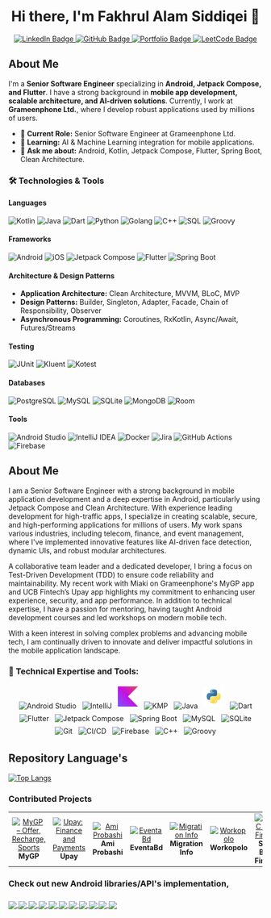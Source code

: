 <h1 align="center">Hi there, I'm Fakhrul Alam Siddiqei 👋</h1>

<p align="center">
  <a href="https://www.linkedin.com/in/siddiqei/">
    <img src="https://img.shields.io/badge/LinkedIn-%230077B5.svg?style=for-the-badge&logo=linkedin&logoColor=white" alt="LinkedIn Badge"/>
  </a>
  <a href="https://github.com/FakhrulASA">
    <img src="https://img.shields.io/badge/GitHub-181717.svg?style=for-the-badge&logo=github&logoColor=white" alt="GitHub Badge"/>
  </a>
  <a href="https://fakhrulasa.odoo.com">
    <img src="https://img.shields.io/badge/Portfolio-Website-orange?style=for-the-badge&logo=about.me&logoColor=white" alt="Portfolio Badge"/>
  </a>
  <a href="https://leetcode.com/u/FakhrulASA/">
    <img src="https://img.shields.io/badge/LeetCode-FFA116.svg?style=for-the-badge&logo=leetcode&logoColor=black" alt="LeetCode Badge"/>
  </a>
</p>

## About Me

I'm a **Senior Software Engineer** specializing in **Android, Jetpack Compose, and Flutter**. I have a strong background in **mobile app development, scalable architecture, and AI-driven solutions**. Currently, I work at **Grameenphone Ltd.**, where I develop robust applications used by millions of users.

- 🔭 **Current Role:** Senior Software Engineer at Grameenphone Ltd.
- 🌱 **Learning:** AI & Machine Learning integration for mobile applications.
- 💬 **Ask me about:** Android, Kotlin, Jetpack Compose, Flutter, Spring Boot, Clean Architecture.


### 🛠️ Technologies & Tools

#### **Languages**
![Kotlin](https://img.shields.io/badge/Kotlin-0095D5?style=flat&logo=kotlin&logoColor=white) 
![Java](https://img.shields.io/badge/Java-007396?style=flat&logo=java&logoColor=white)
![Dart](https://img.shields.io/badge/Dart-0175C2?style=flat&logo=dart&logoColor=white)
![Python](https://img.shields.io/badge/Python-3776AB?style=flat&logo=python&logoColor=white)
![Golang](https://img.shields.io/badge/Go-00ADD8?style=flat&logo=go&logoColor=white)
![C++](https://img.shields.io/badge/C++-00599C?style=flat&logo=cplusplus&logoColor=white)
![SQL](https://img.shields.io/badge/SQL-4479A1?style=flat&logo=mysql&logoColor=white)
![Groovy](https://img.shields.io/badge/Groovy-4298B8?style=flat&logo=apachegroovy&logoColor=white)

#### **Frameworks**
![Android](https://img.shields.io/badge/Android-3DDC84?style=flat&logo=android&logoColor=white)
![iOS](https://img.shields.io/badge/iOS-000000?style=flat&logo=ios&logoColor=white)
![Jetpack Compose](https://img.shields.io/badge/Jetpack%20Compose-4285F4?style=flat&logo=android&logoColor=white)
![Flutter](https://img.shields.io/badge/Flutter-02569B?style=flat&logo=flutter&logoColor=white)
![Spring Boot](https://img.shields.io/badge/Spring%20Boot-6DB33F?style=flat&logo=springboot&logoColor=white)

#### **Architecture & Design Patterns**
- **Application Architecture:** Clean Architecture, MVVM, BLoC, MVP
- **Design Patterns:** Builder, Singleton, Adapter, Facade, Chain of Responsibility, Observer
- **Asynchronous Programming:** Coroutines, RxKotlin, Async/Await, Futures/Streams

#### **Testing**
![JUnit](https://img.shields.io/badge/JUnit-25A162?style=flat&logo=junit5&logoColor=white)
![Kluent](https://img.shields.io/badge/Kluent-FF6F00?style=flat)
![Kotest](https://img.shields.io/badge/Kotest-0095D5?style=flat)



#### **Databases**
![PostgreSQL](https://img.shields.io/badge/PostgreSQL-336791?style=flat&logo=postgresql&logoColor=white)
![MySQL](https://img.shields.io/badge/MySQL-4479A1?style=flat&logo=mysql&logoColor=white)
![SQLite](https://img.shields.io/badge/SQLite-003B57?style=flat&logo=sqlite&logoColor=white)
![MongoDB](https://img.shields.io/badge/MongoDB-47A248?style=flat&logo=mongodb&logoColor=white)
![Room](https://img.shields.io/badge/Room-007396?style=flat&logo=sqlite&logoColor=white)

#### **Tools**
![Android Studio](https://img.shields.io/badge/Android%20Studio-3DDC84?style=flat&logo=android-studio&logoColor=white)
![IntelliJ IDEA](https://img.shields.io/badge/IntelliJ%20IDEA-000000?style=flat&logo=intellij-idea&logoColor=white)
![Docker](https://img.shields.io/badge/Docker-2496ED?style=flat&logo=docker&logoColor=white)
![Jira](https://img.shields.io/badge/Jira-0052CC?style=flat&logo=jira&logoColor=white)
![GitHub Actions](https://img.shields.io/badge/GitHub%20Actions-2088FF?style=flat&logo=githubactions&logoColor=white)
![Firebase](https://img.shields.io/badge/Firebase-FFCA28?style=flat&logo=firebase&logoColor=black)

## About Me

I am a Senior Software Engineer with a strong background in mobile application development and a deep expertise in Android, particularly using Jetpack Compose and Clean Architecture. With experience leading development for high-traffic apps, I specialize in creating scalable, secure, and high-performing applications for millions of users. My work spans various industries, including telecom, finance, and event management, where I've implemented innovative features like AI-driven face detection, dynamic UIs, and robust modular architectures.

A collaborative team leader and a dedicated developer, I bring a focus on Test-Driven Development (TDD) to ensure code reliability and maintainability. My recent work with Miaki on Grameenphone's MyGP app and UCB Fintech’s Upay app highlights my commitment to enhancing user experience, security, and app performance. In addition to technical expertise, I have a passion for mentoring, having taught Android development courses and led workshops on modern mobile tech.

With a keen interest in solving complex problems and advancing mobile tech, I am continually driven to innovate and deliver impactful solutions in the mobile application landscape.


### 🧰 Technical Expertise and Tools:
<p align="center">
  <!-- Development Environments -->
  <img src="https://t-images.imgix.net/https%3A%2F%2Fstatic.t-cdn.net%2F5ea3e4a6fccadd392f62a083%2Fposts%2F5f9848f63f6c32345a2209bb%2F5f9848f63f6c32345a2209bb_46084.png?width=1240&w=1240&auto=format%2Ccompress&ixlib=js-2.3.1&s=240c2aea60f466a4835a82d57d61af67" alt="Android Studio" height="40" style="margin:4px">
  <img src="https://upload.wikimedia.org/wikipedia/commons/thumb/9/9c/IntelliJ_IDEA_Icon.svg/2048px-IntelliJ_IDEA_Icon.svg.png" alt="IntelliJ" height="40" style="margin:4px">
  
  <!-- Programming Languages & Frameworks -->
  <img src="https://raw.githubusercontent.com/github/explore/80688e429a7d4ef2fca1e82350fe8e3517d3494d/topics/kotlin/kotlin.png" alt="Kotlin" height="40" style="margin:4px">
  <img src="https://img.shields.io/badge/KMP-Kotlin_Multiplatform-0095D5?style=for-the-badge&logo=kotlin&logoColor=white" alt="KMP" height="40" style="margin:4px">
  <img src="https://1000logos.net/wp-content/uploads/2020/09/Java-Logo.png" alt="Java" height="40" style="margin:4px">
  <img src="https://raw.githubusercontent.com/github/explore/80688e429a7d4ef2fca1e82350fe8e3517d3494d/topics/python/python.png" alt="Python" height="40" style="margin:4px">
  <img src="https://img.shields.io/badge/Dart-0175C2.svg?style=for-the-badge&logo=dart&logoColor=white" alt="Dart" height="40" style="margin:4px">
  <img src="https://img.shields.io/badge/Flutter-02569B.svg?style=for-the-badge&logo=flutter&logoColor=white" alt="Flutter" height="40" style="margin:4px">
  <img src="https://3.bp.blogspot.com/-VVp3WvJvl84/X0Vu6EjYqDI/AAAAAAAAPjU/ZOMKiUlgfg8ok8DY8Hc-ocOvGdB0z86AgCLcBGAsYHQ/s1600/jetpack%2Bcompose%2Bicon_RGB.png" alt="Jetpack Compose" height="40" style="margin:4px">
  <img src="https://img.shields.io/badge/Spring_Boot-6DB33F.svg?style=for-the-badge&logo=spring-boot&logoColor=white" alt="Spring Boot" height="40" style="margin:4px">
  
  <!-- Databases -->
  <img src="https://img.shields.io/badge/MySQL-4479A1.svg?style=for-the-badge&logo=mysql&logoColor=white" alt="MySQL" height="40" style="margin:4px">
  <img src="https://img.shields.io/badge/SQLite-07405E.svg?style=for-the-badge&logo=sqlite&logoColor=white" alt="SQLite" height="40" style="margin:4px">
  
  <!-- Version Control & CI/CD -->
  <img src="https://engineering.procore.com/content/images/2016/11/git-logo.png" alt="Git" height="40" style="margin:4px">
  <img src="https://encrypted-tbn0.gstatic.com/images?q=tbn:ANd9GcR0cZ3c078fwqLTXb0nYTu1h-ImJjrGxKDDGTPRwzcMU4G7cui-WSydUScZcwMShYuF300&usqp=CAU" alt="CI/CD" height="40" style="margin:4px">
  
  <!-- Cloud & Other -->
  <img src="https://upload.wikimedia.org/wikipedia/commons/thumb/3/37/Firebase_Logo.svg/1200px-Firebase_Logo.svg.png" alt="Firebase" height="40" style="margin:4px">
  
  <!-- Additional Languages -->
  <img src="https://img.shields.io/badge/C++-00599C?style=for-the-badge&logo=c%2B%2B&logoColor=white" alt="C++" height="40" style="margin:4px">
  <img src="https://img.shields.io/badge/Groovy-4298B8.svg?style=for-the-badge&logo=groovy&logoColor=white" alt="Groovy" height="40" style="margin:4px">
</p>

## Repository Language's
[![Top Langs](https://github-readme-stats.vercel.app/api/top-langs/?username=fakhrulasa&hide=css&layout=donut)](https://github.com/anuraghazra/github-readme-stats)

### Contributed Projects

<table>
  <tr>
    <td align="center">
      <a href="https://play.google.com/store/apps/details?id=bd.com.upay.customer&hl=en&gl=US" target="_blank">
        <img src="https://play-lh.googleusercontent.com/8dKenJeYnw-c49E6JZoilnHCXQ_tUWoHrAYMV35rVd6oX2Eko7O_YSESqTPFpB_8n8U" alt="MyGP – Offer, Recharge, Sports" width="150" />
      </a>
      <br/>
      <b>MyGP</b>
    </td>
    <td align="center">
      <a href="https://play.google.com/store/apps/details?id=bd.com.upay.customer&hl=en&gl=US" target="_blank">
        <img src="https://encrypted-tbn0.gstatic.com/images?q=tbn:ANd9GcRCqQuOUL0uGlWx6LWT0wSoAervlyRVpzodww&s" alt="Upay: Finance and Payments" width="150" />
      </a>
      <br/>
      <b>Upay</b>
    </td>
    <td align="center">
      <a href="https://play.google.com/store/apps/details?id=com.thane.amiprobashi&hl=en&gl=US" target="_blank">
        <img src="https://play-lh.googleusercontent.com/MW_hMUYhE2v7j3t1sidTmJHP8FTeyctxdNTq2bQqXJn4hxf3SMa0uX7y4Hqzc7HqlA" alt="Ami Probashi" width="150" />
      </a>
      <br/>
      <b>Ami Probashi</b>
    </td>
    <td align="center">
      <a href="https://eventabd.com/" target="_blank">
        <img src="https://media.licdn.com/dms/image/v2/D560BAQFGne1U-rQARQ/company-logo_200_200/company-logo_200_200/0/1710054166134/eventa_private_limited_logo?e=2147483647&v=beta&t=Q_FAt4T4nvJn0H28RqNe9IhHbN90-obSmLsHzyYJ-MQ" alt="EventaBd" width="150" />
      </a>
      <br/>
      <b>EventaBd</b>
    </td>
    <td align="center">
      <a href="https://play.google.com/store/apps/details?id=com.thane.migrationinfo&hl=en&gl=US" target="_blank">
        <img src="https://dummyimage.com/150x150/cccccc/ffffff&text=Migration+Info" alt="Migration Info" width="150" />
      </a>
      <br/>
      <b>Migration Info</b>
    </td>
    <td align="center">
      <a href="https://play.google.com/store/apps/details?id=com.banglatrac.workopolo&hl=en&gl=US" target="_blank">
        <img src="https://play-lh.googleusercontent.com/cEdbx0i2UsQvgFvzCzlqu28wYUDSelXK-bWS0FLz8uePYmZXtu-hU5pBkXyoHKzYuAw" alt="Workopolo" width="150" />
      </a>
      <br/>
      <b>Workopolo</b>
    </td>
    <td align="center">
      <a href="https://play.google.com/store/apps/details?id=com.spcworld.busfinder&hl=en&gl=US" target="_blank">
        <img src="https://images.sftcdn.net/images/t_app-icon-m/p/7ccaac55-0c2a-45a0-924b-156a2bfd19c2/1552594359/spc-bus-finder-logo" alt="SPC Bus Finder" width="150" />
      </a>
      <br/>
      <b>SPC Bus Finder</b>
    </td>
  </tr>
</table>



### 
### 
### Check out new Android libraries/API's implementation,
### 
### 

<a href="https://github.com/FakhrulASA/Email-Validator-Compose-Clean">
  <img align="center" src="https://github-readme-stats.vercel.app/api/pin/?username=fakhrulasa&repo=Email-Validator-Compose-Clean&theme=dark"/>
</a>
<a href="https://github.com/FakhrulASA/RealmDB-Imp">
  <img align="center" src="https://github-readme-stats.vercel.app/api/pin/?username=fakhrulasa&repo=RealmDB-Imp&theme=dark"/>
</a>
<a href="https://github.com/FakhrulASA/Hilt-x-Retrofit">
  <img align="center" src="https://github-readme-stats.vercel.app/api/pin/?username=fakhrulasa&repo=Hilt-x-Retrofit&theme=dark" />
</a>
<a href="https://github.com/FakhrulASA/Jetpack-Navigation-Component">
  <img align="center" src="https://github-readme-stats.vercel.app/api/pin/?username=fakhrulasa&repo=Jetpack-Navigation-Component&theme=dark" />
</a>
<a href="https://github.com/FakhrulASA/ROOMDB_Demo">
  <img align="center" src="https://github-readme-stats.vercel.app/api/pin/?username=fakhrulasa&repo=ROOMDB_Demo&theme=dark" />
</a>
<a href="https://github.com/FakhrulASA/Work-Workmanager-Imp">
  <img align="center" src="https://github-readme-stats.vercel.app/api/pin/?username=fakhrulasa&repo=Work-Workmanager-Imp&theme=dark" />
</a>
<a href="https://github.com/FakhrulASA/Message-Retriever-With-ViewBinding">
  <img align="center" src="https://github-readme-stats.vercel.app/api/pin/?username=fakhrulasa&repo=Message-Retriever-DataViewbinding&theme=dark" />
</a>
<a href="https://github.com/FakhrulASA/Firebase-In-App-Messaging">
  <img align="center" src="https://github-readme-stats.vercel.app/api/pin/?username=fakhrulasa&repo=Firebase-In-App-Messaging&theme=dark" />
</a>
<a href="https://github.com/FakhrulASA/camerax-imp">
  <img align="center" src="https://github-readme-stats.vercel.app/api/pin/?username=fakhrulasa&repo=camerax-imp&theme=dark" />
</a>
<a href="https://github.com/FakhrulASA/Widgets-android">
  <img align="center" src="https://github-readme-stats.vercel.app/api/pin/?username=fakhrulasa&repo=Widgets-android&theme=dark" />
</a>
<a href="https://github.com/FakhrulASA/Learn-DiffUtil">
  <img align="center" src="https://github-readme-stats.vercel.app/api/pin/?username=fakhrulasa&repo=Learn-DiffUtil&theme=dark" />
</a>













